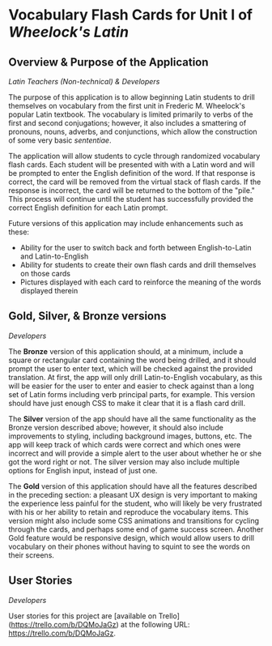 Vocabulary Flash Cards for Unit I of *Wheelock's Latin*
=======================================================

Overview & Purpose of the Application
-------------------------------------
*Latin Teachers (Non-technical) & Developers*

The purpose of this application is to allow beginning Latin students to drill themselves on vocabulary from the first unit in Frederic M. Wheelock's popular Latin textbook. The vocabulary is limited primarily to verbs of the first and second conjugations; however, it also includes a smattering of pronouns, nouns, adverbs, and conjunctions, which allow the construction of some very basic *sententiae*.

The application will allow students to cycle through randomized vocabulary flash cards. Each student will be presented with with a Latin word and will be prompted to enter the English definition of the word. If that response is correct, the card will be removed from the virtual stack of flash cards. If the response is incorrect, the card will be returned to the bottom of the "pile." This process will continue until the student has successfully provided the correct English definition for each Latin prompt.

Future versions of this application may include enhancements such as these:
* Ability for the user to switch back and forth between English-to-Latin and Latin-to-English
* Ability for students to create their own flash cards and drill themselves on those cards
* Pictures displayed with each card to reinforce the meaning of the words displayed therein

Gold, Silver, & Bronze versions
-------------------------------
*Developers*

The **Bronze** version of this application should, at a minimum, include a square or rectangular card containing the word being drilled, and it should prompt the user to enter text, which will be checked against the provided translation. At first, the app will only drill Latin-to-English vocabulary, as this will be easier for the user to enter and easier to check against than a long set of Latin forms including verb principal parts, for example. This version should have just enough CSS to make it clear that it is a flash card drill.

The **Silver** version of the app should have all the same functionality as the Bronze version described above; however, it should also include improvements to styling, including background images, buttons, etc. The app will keep track of which cards were correct and which ones were incorrect and will provide a simple alert to the user about whether he or she got the word right or not. The silver version may also include multiple options for English input, instead of just one.

The **Gold** version of this application should have all the features described in the preceding section: a pleasant UX design is very important to making the experience less painful for the student, who will likely be very frustrated with his or her ability to retain and reproduce the vocabulary items. This version might also include some CSS animations and transitions for cycling through the cards, and perhaps some end of game success screen. Another Gold feature would be responsive design, which would allow users to drill vocabulary on their phones without having to squint to see the words on their screens.

User Stories
------------
*Developers*

User stories for this project are [available on Trello] (https://trello.com/b/DQMoJaGz) at the following URL: https://trello.com/b/DQMoJaGz.
